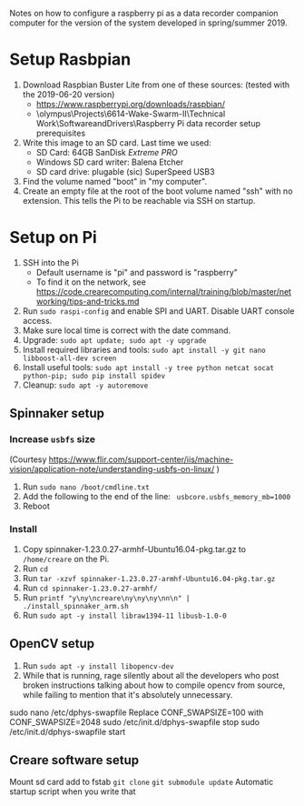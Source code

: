 Notes on how to configure a raspberry pi as a data recorder companion computer for the version of the system developed in spring/summer 2019.

# Setup Rasbpian

1. Download Raspbian Buster Lite from one of these sources: (tested with the 2019-06-20 version)
    - https://www.raspberrypi.org/downloads/raspbian/
    - \\olympus\Projects\6614-Wake-Swarm-II\Technical Work\SoftwareandDrivers\Raspberry Pi data recorder setup prerequisites
2. Write this image to an SD card.  Last time we used:
    - SD Card: 64GB SanDisk *Extreme PRO*
    - Windows SD card writer: Balena Etcher
    - SD card drive: plugable (sic) SuperSpeed USB3
3. Find the volume named "boot" in "my computer".
4. Create an empty file at the root of the boot volume named "ssh" with no extension.  This tells the Pi to be reachable via SSH on startup.

# Setup on Pi

1. SSH into the Pi
    - Default username is "pi" and password is "raspberry"
    - To find it on the network, see https://code.crearecomputing.com/internal/training/blob/master/networking/tips-and-tricks.md
2. Run `sudo raspi-config` and enable SPI and UART.  Disable UART console access.
2. Make sure local time is correct with the date command.
6. Upgrade: `sudo apt update; sudo apt -y upgrade`
4. Install required libraries and tools: `sudo apt install -y git nano libboost-all-dev screen`
5. Install useful tools: `sudo apt install -y tree python netcat socat python-pip; sudo pip install spidev`
7. Cleanup: `sudo apt -y autoremove`

## Spinnaker setup

### Increase `usbfs` size
(Courtesy https://www.flir.com/support-center/iis/machine-vision/application-note/understanding-usbfs-on-linux/ )
1. Run `sudo nano /boot/cmdline.txt`
2. Add the following to the end of the line: ` usbcore.usbfs_memory_mb=1000`
3. Reboot

### Install

1. Copy spinnaker-1.23.0.27-armhf-Ubuntu16.04-pkg.tar.gz to `/home/creare` on the Pi.
2. Run `cd`
3. Run `tar -xzvf spinnaker-1.23.0.27-armhf-Ubuntu16.04-pkg.tar.gz`
4. Run `cd spinnaker-1.23.0.27-armhf/`
5. Run `printf "y\ny\ncreare\ny\ny\ny\nn\n" | ./install_spinnaker_arm.sh`
6. Run `sudo apt -y install libraw1394-11 libusb-1.0-0`

## OpenCV setup
1. Run `sudo apt -y install libopencv-dev`
2. While that is running, rage silently about all the developers who post broken instructions talking about how to compile opencv from source, while failing to mention that it's absolutely unnecessary.

sudo nano /etc/dphys-swapfile
Replace CONF_SWAPSIZE=100 with CONF_SWAPSIZE=2048
sudo /etc/init.d/dphys-swapfile stop
sudo /etc/init.d/dphys-swapfile start
    
    
## Creare software setup
Mount sd card
add to fstab
`git clone`
`git submodule update`
Automatic startup script when you write that